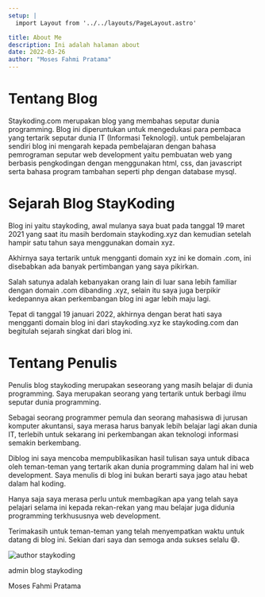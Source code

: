 ```yaml
---
setup: |
  import Layout from '../../layouts/PageLayout.astro'

title: About Me
description: Ini adalah halaman about
date: 2022-03-26
author: "Moses Fahmi Pratama"
---
```


# Tentang Blog
Staykoding.com merupakan blog yang membahas seputar dunia programming. Blog ini diperuntukan untuk mengedukasi para pembaca yang tertarik seputar dunia IT (Informasi Teknologi). untuk pembelajaran sendiri blog ini mengarah kepada pembelajaran dengan bahasa pemrograman seputar web development yaitu pembuatan web yang berbasis pengkodingan dengan menggunakan html, css, dan javascript serta bahasa program tambahan seperti php dengan database mysql.



# Sejarah Blog StayKoding
Blog ini yaitu staykoding, awal mulanya saya buat pada tanggal 19 maret 2021 yang saat itu masih berdomain staykoding.xyz dan kemudian setelah hampir satu tahun saya menggunakan domain xyz.

Akhirnya saya tertarik untuk mengganti domain xyz ini ke domain .com, ini disebabkan ada banyak pertimbangan yang saya pikirkan.

Salah satunya adalah kebanyakan orang lain di luar sana lebih familiar dengan domain .com dibanding .xyz, selain itu saya juga berpikir kedepannya akan perkembangan blog ini agar lebih maju lagi.

Tepat di tanggal 19 januari 2022, akhirnya dengan berat hati saya mengganti domain blog ini dari staykoding.xyz ke staykoding.com dan begitulah sejarah singkat dari blog ini.



# Tentang Penulis
Penulis blog staykoding merupakan seseorang yang masih belajar di dunia programming. Saya merupakan seorang yang tertarik untuk berbagi ilmu seputar dunia programming. 

Sebagai seorang programmer pemula dan seorang mahasiswa di jurusan komputer akuntansi, saya merasa harus banyak lebih belajar lagi akan dunia IT, terlebih untuk sekarang ini perkembangan akan teknologi informasi semakin berkembang.

Diblog ini saya mencoba mempublikasikan hasil tulisan saya untuk dibaca oleh teman-teman yang tertarik akan dunia programming dalam hal ini web development. Saya menulis di blog ini bukan berarti saya jago atau hebat dalam hal koding.

Hanya saja saya merasa perlu untuk membagikan apa yang telah saya pelajari selama ini kepada rekan-rekan yang mau belajar juga didunia programming terkhususnya web development.

Terimakasih untuk teman-teman yang telah menyempatkan waktu untuk datang di blog ini. Sekian dari saya dan semoga anda sukses selalu 😄.

![author staykoding](https://i.ibb.co/SJv7LY0/admin-staykoding.jpg)

admin blog staykoding

Moses Fahmi Pratama